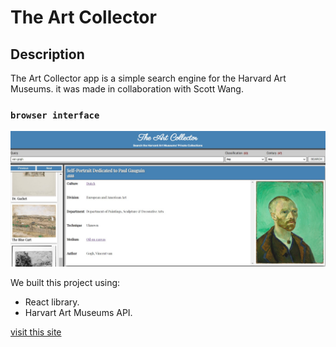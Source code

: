 # The Art Collector

## Description

The Art Collector app is a simple search engine for the Harvard Art Museums. it was made in collaboration with Scott Wang.

### `browser interface`

![alt text](./images/art-project.jpg)

We built this project using:

- React library.
- Harvart Art Museums API.

[visit this site](https://yeisson-art-collector.netlify.app/)
